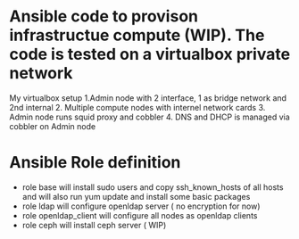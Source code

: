# Ansible code to provison infrastructue compute (WIP). The code is tested on a virtualbox private network 
My virtualbox setup
1.Admin node with 2 interface, 1 as bridge network and 2nd internal
2. Multiple compute nodes with internel network cards
3. Admin node runs squid proxy and cobbler
4. DNS and DHCP is managed via cobbler on Admin node

# Ansible Role definition
 - role base will install sudo users and copy ssh_known_hosts of all hosts and will also run yum update and install some basic packages
 - role ldap will configure openldap server ( no encryption for now)
 - role openldap_client will configure all nodes as openldap clients 
 - role ceph will install ceph server ( WIP)
